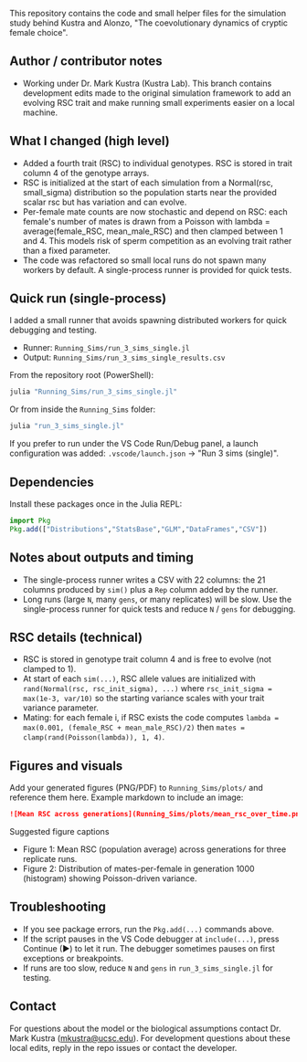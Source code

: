 This repository contains the code and small helper files for the simulation study behind Kustra and Alonzo, "The coevolutionary dynamics of cryptic female choice".

Author / contributor notes
--------------------------
- Working under Dr. Mark Kustra (Kustra Lab). This branch contains development edits made to the original simulation framework to add an evolving RSC trait and make running small experiments easier on a local machine.

What I changed (high level)
---------------------------
- Added a fourth trait (RSC) to individual genotypes. RSC is stored in trait column 4 of the genotype arrays.
- RSC is initialized at the start of each simulation from a Normal(rsc, small_sigma) distribution so the population starts near the provided scalar rsc but has variation and can evolve.
- Per-female mate counts are now stochastic and depend on RSC: each female's number of mates is drawn from a Poisson with lambda = average(female_RSC, mean_male_RSC) and then clamped between 1 and 4. This models risk of sperm competition as an evolving trait rather than a fixed parameter.
- The code was refactored so small local runs do not spawn many workers by default. A single-process runner is provided for quick tests.

Quick run (single-process)
--------------------------
I added a small runner that avoids spawning distributed workers for quick debugging and testing.

- Runner: `Running_Sims/run_3_sims_single.jl`
- Output: `Running_Sims/run_3_sims_single_results.csv`

From the repository root (PowerShell):

```powershell
julia "Running_Sims/run_3_sims_single.jl"
```

Or from inside the `Running_Sims` folder:

```powershell
julia "run_3_sims_single.jl"
```

If you prefer to run under the VS Code Run/Debug panel, a launch configuration was added: `.vscode/launch.json` → "Run 3 sims (single)".

Dependencies
------------
Install these packages once in the Julia REPL:

```julia
import Pkg
Pkg.add(["Distributions","StatsBase","GLM","DataFrames","CSV"])
```

Notes about outputs and timing
------------------------------
- The single-process runner writes a CSV with 22 columns: the 21 columns produced by `sim()` plus a `Rep` column added by the runner.
- Long runs (large `N`, many `gens`, or many replicates) will be slow. Use the single-process runner for quick tests and reduce `N` / `gens` for debugging.

RSC details (technical)
-----------------------
- RSC is stored in genotype trait column 4 and is free to evolve (not clamped to 1).
- At start of each `sim(...)`, RSC allele values are initialized with `rand(Normal(rsc, rsc_init_sigma), ...)` where `rsc_init_sigma = max(1e-3, var/10)` so the starting variance scales with your trait variance parameter.
- Mating: for each female i, if RSC exists the code computes `lambda = max(0.001, (female_RSC + mean_male_RSC)/2)` then `mates = clamp(rand(Poisson(lambda)), 1, 4)`.

Figures and visuals
-------------------
Add your generated figures (PNG/PDF) to `Running_Sims/plots/` and reference them here. Example markdown to include an image:

```markdown
![Mean RSC across generations](Running_Sims/plots/mean_rsc_over_time.png)
```

Suggested figure captions
- Figure 1: Mean RSC (population average) across generations for three replicate runs.
- Figure 2: Distribution of mates-per-female in generation 1000 (histogram) showing Poisson-driven variance.

Troubleshooting
---------------
- If you see package errors, run the `Pkg.add(...)` commands above.
- If the script pauses in the VS Code debugger at `include(...)`, press Continue (▶) to let it run. The debugger sometimes pauses on first exceptions or breakpoints.
- If runs are too slow, reduce `N` and `gens` in `run_3_sims_single.jl` for testing.

Contact
-------
For questions about the model or the biological assumptions contact Dr. Mark Kustra (mkustra@ucsc.edu). For development questions about these local edits, reply in the repo issues or contact the developer.


